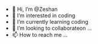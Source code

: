- 👋 Hi, I’m @Zeshan
- 👀 I’m interested in coding
- 🌱 I’m currently learning coding
- 💞️ I’m looking to collaborateon ...
- 📫 How to reach me ...

<!---
Zeshan/Zeshan is a ✨ special ✨ repository because its `README.md` (this file) appears on your GitHub profile.
You can click the Preview link to take a look at your changes.
--->
